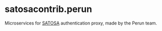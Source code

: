 # satosacontrib.perun

Microservices for [SATOSA](https://github.com/IdentityPython/SATOSA) authentication proxy, made by the Perun team.
